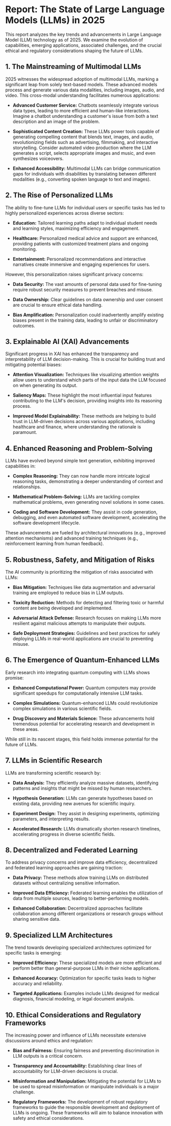 # Report: The State of Large Language Models (LLMs) in 2025

This report analyzes the key trends and advancements in Large Language Model (LLM) technology as of 2025.  We examine the evolution of capabilities, emerging applications, associated challenges, and the crucial ethical and regulatory considerations shaping the future of LLMs.


## 1. The Mainstreaming of Multimodal LLMs

2025 witnesses the widespread adoption of multimodal LLMs, marking a significant leap from solely text-based models. These advanced models process and generate various data modalities, including images, audio, and video. This cross-modal understanding facilitates numerous applications:

* **Advanced Customer Service:** Chatbots seamlessly integrate various data types, leading to more efficient and human-like interactions.  Imagine a chatbot understanding a customer's issue from both a text description and an image of the problem.

* **Sophisticated Content Creation:**  These LLMs power tools capable of generating compelling content that blends text, images, and audio, revolutionizing fields such as advertising, filmmaking, and interactive storytelling.  Consider automated video production where the LLM generates a script, selects appropriate images and music, and even synthesizes voiceovers.

* **Enhanced Accessibility:** Multimodal LLMs can bridge communication gaps for individuals with disabilities by translating between different modalities (e.g., converting spoken language to text and images).


## 2. The Rise of Personalized LLMs

The ability to fine-tune LLMs for individual users or specific tasks has led to highly personalized experiences across diverse sectors:

* **Education:** Tailored learning paths adapt to individual student needs and learning styles, maximizing efficiency and engagement.

* **Healthcare:** Personalized medical advice and support are enhanced, providing patients with customized treatment plans and ongoing monitoring.

* **Entertainment:** Personalized recommendations and interactive narratives create immersive and engaging experiences for users.

However, this personalization raises significant privacy concerns:

* **Data Security:**  The vast amounts of personal data used for fine-tuning require robust security measures to prevent breaches and misuse.

* **Data Ownership:**  Clear guidelines on data ownership and user consent are crucial to ensure ethical data handling.

* **Bias Amplification:** Personalization could inadvertently amplify existing biases present in the training data, leading to unfair or discriminatory outcomes.


## 3. Explainable AI (XAI) Advancements

Significant progress in XAI has enhanced the transparency and interpretability of LLM decision-making.  This is crucial for building trust and mitigating potential biases:

* **Attention Visualization:** Techniques like visualizing attention weights allow users to understand which parts of the input data the LLM focused on when generating its output.

* **Saliency Maps:**  These highlight the most influential input features contributing to the LLM's decision, providing insights into its reasoning process.

* **Improved Model Explainability:**  These methods are helping to build trust in LLM-driven decisions across various applications, including healthcare and finance, where understanding the rationale is paramount.


## 4. Enhanced Reasoning and Problem-Solving

LLMs have evolved beyond simple text generation, exhibiting improved capabilities in:

* **Complex Reasoning:**  They can now handle more intricate logical reasoning tasks, demonstrating a deeper understanding of context and relationships.

* **Mathematical Problem-Solving:**  LLMs are tackling complex mathematical problems, even generating novel solutions in some cases.

* **Coding and Software Development:**  They assist in code generation, debugging, and even automated software development, accelerating the software development lifecycle.

These advancements are fueled by architectural innovations (e.g., improved attention mechanisms) and advanced training techniques (e.g., reinforcement learning from human feedback).


## 5. Robustness, Safety, and Mitigation of Risks

The AI community is prioritizing the mitigation of risks associated with LLMs:

* **Bias Mitigation:**  Techniques like data augmentation and adversarial training are employed to reduce bias in LLM outputs.

* **Toxicity Reduction:**  Methods for detecting and filtering toxic or harmful content are being developed and implemented.

* **Adversarial Attack Defense:**  Research focuses on making LLMs more resilient against malicious attempts to manipulate their outputs.

* **Safe Deployment Strategies:**  Guidelines and best practices for safely deploying LLMs in real-world applications are crucial to preventing misuse.


## 6. The Emergence of Quantum-Enhanced LLMs

Early research into integrating quantum computing with LLMs shows promise:

* **Enhanced Computational Power:**  Quantum computers may provide significant speedups for computationally intensive LLM tasks.

* **Complex Simulations:**  Quantum-enhanced LLMs could revolutionize complex simulations in various scientific fields.

* **Drug Discovery and Materials Science:**  These advancements hold tremendous potential for accelerating research and development in these areas.

While still in its nascent stages, this field holds immense potential for the future of LLMs.


## 7. LLMs in Scientific Research

LLMs are transforming scientific research by:

* **Data Analysis:**  They efficiently analyze massive datasets, identifying patterns and insights that might be missed by human researchers.

* **Hypothesis Generation:**  LLMs can generate hypotheses based on existing data, providing new avenues for scientific inquiry.

* **Experiment Design:**  They assist in designing experiments, optimizing parameters, and interpreting results.

* **Accelerated Research:**  LLMs dramatically shorten research timelines, accelerating progress in diverse scientific fields.


## 8. Decentralized and Federated Learning

To address privacy concerns and improve data efficiency, decentralized and federated learning approaches are gaining traction:

* **Data Privacy:**  These methods allow training LLMs on distributed datasets without centralizing sensitive information.

* **Improved Data Efficiency:**  Federated learning enables the utilization of data from multiple sources, leading to better-performing models.

* **Enhanced Collaboration:**  Decentralized approaches facilitate collaboration among different organizations or research groups without sharing sensitive data.


## 9. Specialized LLM Architectures

The trend towards developing specialized architectures optimized for specific tasks is emerging:

* **Improved Efficiency:**  These specialized models are more efficient and perform better than general-purpose LLMs in their niche applications.

* **Enhanced Accuracy:**  Optimization for specific tasks leads to higher accuracy and reliability.

* **Targeted Applications:**  Examples include LLMs designed for medical diagnosis, financial modeling, or legal document analysis.


## 10. Ethical Considerations and Regulatory Frameworks

The increasing power and influence of LLMs necessitate extensive discussions around ethics and regulation:

* **Bias and Fairness:**  Ensuring fairness and preventing discrimination in LLM outputs is a critical concern.

* **Transparency and Accountability:**  Establishing clear lines of accountability for LLM-driven decisions is crucial.

* **Misinformation and Manipulation:**  Mitigating the potential for LLMs to be used to spread misinformation or manipulate individuals is a major challenge.

* **Regulatory Frameworks:**  The development of robust regulatory frameworks to guide the responsible development and deployment of LLMs is ongoing.  These frameworks will aim to balance innovation with safety and ethical considerations.